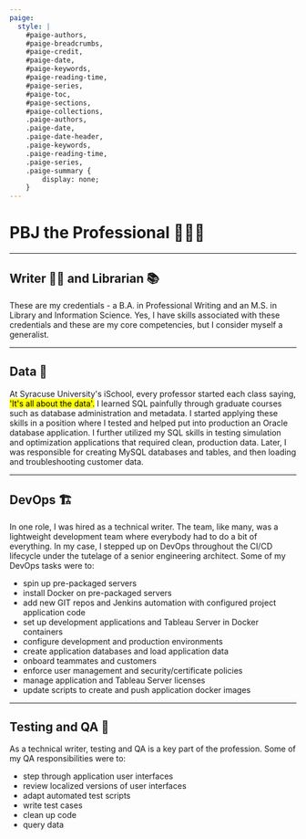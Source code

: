 ```yaml
---
paige: 
  style: |
    #paige-authors,
    #paige-breadcrumbs,
    #paige-credit,
    #paige-date,
    #paige-keywords,
    #paige-reading-time,
    #paige-series,
    #paige-toc,
    #paige-sections,
    #paige-collections,
    .paige-authors,
    .paige-date,
    .paige-date-header,
    .paige-keywords,
    .paige-reading-time,
    .paige-series,
    .paige-summary {
        display: none;
    }
---
```

<html>
<head>
<style>
table, th, td {
  border: 1px solid white;
  border-collapse: collapse;
  text-align: left;
  vertical-align: top;
}
th, td {
  padding-top: 10px;
  padding-bottom: 10px;
  padding-left: 10px;
  padding-right: 10px;
}
</style>
</head>

# PBJ the Professional 👨🏻‍💻

---

## Writer ✍🏻 and Librarian 📚
These are my credentials - a B.A. in Professional Writing and an M.S. in Library and Information Science. Yes, I have skills associated with these credentials and these are my core competencies, but I consider myself a generalist.

---

## Data 💾
At Syracuse University's iSchool, every professor started each class saying, <mark>'It's all about the data'.</mark> I learned SQL painfully through graduate courses such as database administration and metadata. I started applying these skills in a position where I tested and helped put into production an Oracle database application. I further utilized my SQL skills in testing simulation and optimization applications that required clean, production data. Later, I was responsible for creating MySQL databases and tables, and then loading and troubleshooting customer data.

---

## DevOps 🏗️
In one role, I was hired as a technical writer. The team, like many, was a lightweight development team where everybody had to do a bit of everything. In my case, I stepped up on DevOps throughout the CI/CD lifecycle under the tutelage of a senior engineering architect. Some of my DevOps tasks were to:
- spin up  pre-packaged servers
- install Docker on pre-packaged servers
- add new GIT repos and Jenkins automation with configured project application code
- set up development applications and Tableau Server in Docker containers
- configure development and production environments
- create application databases and load application data
- onboard teammates and customers
- enforce user management and security/certificate policies
- manage application and Tableau Server licenses
- update scripts to create and push application docker images 
---
## Testing and QA 🧪
As a technical writer, testing and QA is a key part of the profession. Some of my QA responsibilities were to:
- step through application user interfaces 
- review localized versions of user interfaces
- adapt automated test scripts
- write test cases
- clean up code
- query data
